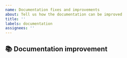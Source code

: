```yaml
---
name: Documentation fixes and improvements
about: Tell us how the documentation can be improved
title: ''
labels: documentation
assignees: ''
---
```


<!--
Thank you very much for contributing! If you enjoy this project, please consider
giving it a ⭐ star on [GitHub](https://github.com/omni-us/jsonargparse/) or
sponsor it via [GitHub Sponsors](https://github.com/sponsors/mauvilsa). Even the
smallest donation is greatly appreciated and helps support the project.
-->

<!--
Note: For minor improvements or corrections, such as fixing typos, feel free to
submit a pull request directly without opening a related issue.
-->

## 📚 Documentation improvement

<!-- Here describe your proposal. -->
